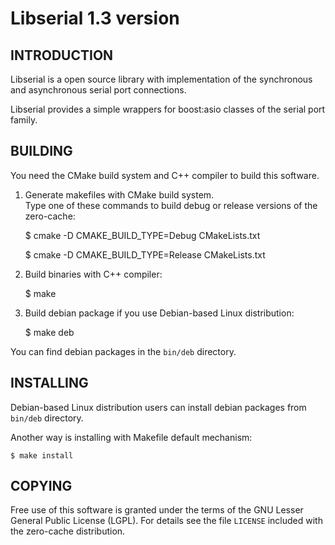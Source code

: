 Libserial 1.3 version
=====================

INTRODUCTION
------------

Libserial is a open source library with implementation of the synchronous and asynchronous serial port connections.

Libserial provides a simple wrappers for boost:asio classes of the serial port family.


BUILDING
--------

You need the CMake build system and C++ compiler to build this software.

1. Generate makefiles with CMake build system.<br/>
Type one of these commands to build debug or release versions of the zero-cache:

    $ cmake -D CMAKE_BUILD_TYPE=Debug CMakeLists.txt

    $ cmake -D CMAKE_BUILD_TYPE=Release CMakeLists.txt

2. Build binaries with C++ compiler:

    $ make

3. Build debian package if you use Debian-based Linux distribution:

    $ make deb

You can find debian packages in the `bin/deb` directory.

INSTALLING
----------

Debian-based Linux distribution users can install debian packages from
`bin/deb` directory.

Another way is installing with Makefile default mechanism:

    $ make install

COPYING
-------

Free use of this software is granted under the terms of the GNU Lesser General
Public License (LGPL). For details see the file `LICENSE` included with the zero-cache distribution.
